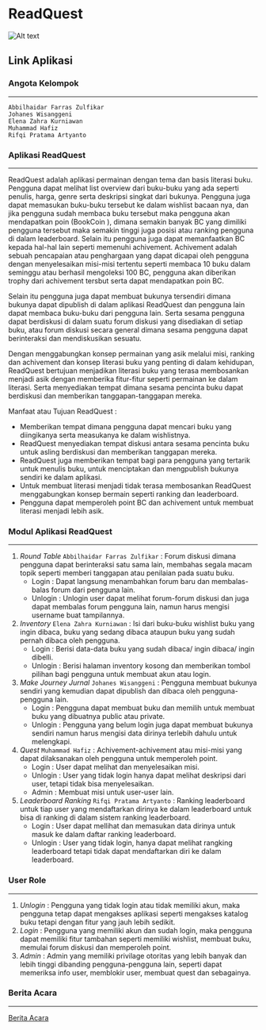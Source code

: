 # ReadQuest
![Alt text](ReadQuestLogo.png)

## Link Aplikasi

### Angota Kelompok
------
`Abbilhaidar Farras Zulfikar`  
`Johanes Wisanggeni`  
`Elena Zahra Kurniawan`  
`Muhammad Hafiz`  
`Rifqi Pratama Artyanto`  

### Aplikasi ReadQuest
------
ReadQuest adalah aplikasi permainan dengan tema dan basis literasi buku. Pengguna dapat melihat list overview dari buku-buku yang ada seperti penulis, harga, genre serta deskripsi singkat dari bukunya. Pengguna juga dapat memasukan buku-buku tersebut ke dalam wishlist bacaan nya, dan jika pengguna sudah membaca buku tersebut maka pengguna akan mendapatkan poin (BookCoin <BC>), dimana semakin banyak BC yang dimiliki pengguna tersebut maka semakin tinggi juga posisi atau ranking pengguna di dalam leaderboard. Selain itu pengguna juga dapat memanfaatkan BC kepada hal-hal lain seperti memenuhi achivement. Achivement adalah sebuah pencapaian atau penghargaan yang dapat dicapai oleh pengguna dengan menyelesaikan misi-misi tertentu seperti membaca 10 buku dalam seminggu atau berhasil mengoleksi 100 BC, pengguna akan diberikan trophy dari achivement tersbut serta dapat mendapatkan poin BC.  
  
Selain itu pengguna juga dapat membuat bukunya tersendiri dimana bukunya dapat dipublish di dalam aplikasi ReadQuest dan pengguna lain dapat membaca buku-buku dari pengguna lain. Serta sesama pengguna dapat berdiskusi di dalam suatu forum diskusi yang disediakan di setiap buku, atau forum diskusi secara general dimana sesama pengguna dapat berinteraksi dan mendiskusikan sesuatu.  
  
Dengan menggabungkan konsep permainan yang asik melalui misi, ranking dan achivement dan konsep literasi buku yang penting di dalam kehidupan, ReadQuest bertujuan menjadikan literasi buku yang terasa membosankan menjadi asik dengan memberika fitur-fitur seperti permainan ke dalam literasi. Serta menyediakan tempat dimana sesama pencinta buku dapat berdiskusi dan memberikan tanggapan-tanggapan mereka.

Manfaat atau Tujuan ReadQuest :  
- Memberikan tempat dimana pengguna dapat mencari buku yang diingikanya serta measukanya ke dalam wishlistnya.
- ReadQuest menyediakan tempat diskusi antara sesama pencinta buku untuk asling berdiskusi dan memberikan tanggapan mereka.
- ReadQuest juga memberikan tempat bagi para pengguna yang tertarik untuk menulis buku, untuk menciptakan dan mengpublish bukunya sendiri ke dalam aplikasi.
- Untuk membuat literasi menjadi tidak terasa membosankan ReadQuest menggabungkan konsep bermain seperti ranking dan leaderboard.
- Pengguna dapat memperoleh point BC dan achivement untuk membuat literasi menjadi lebih asik.

### Modul Aplikasi ReadQuest
------
1. *Round Table* `Abbilhaidar Farras Zulfikar`  : Forum diskusi dimana pengguna dapat berinteraksi satu sama lain, membahas segala macam topik seperti memberi tanggapan atau penilaian pada suatu buku.
   - Login : Dapat langsung menambahkan forum baru dan membalas-balas forum dari pengguna lain.
   - Unlogin : Unlogin user dapat melihat forum-forum diskusi dan juga dapat membalas forum pengguna lain, namun harus mengisi username buat tampilannya.
2. *Inventory* `Elena Zahra Kurniawan`  : Isi dari buku-buku wishlist buku yang ingin dibaca, buku yang sedang dibaca ataupun buku yang sudah pernah dibaca oleh pengguna.
   - Login : Berisi data-data buku yang sudah dibaca/ ingin dibaca/ ingin dibelli.
   - Unlogin : Berisi halaman inventory kosong dan memberikan tombol pilihan bagi pengguna untuk membuat akun atau login.
3. *Make Journey Jurnal* `Johanes Wisanggeni`  : Pengguna membuat bukunya sendiri yang kemudian dapat dipublish dan dibaca oleh pengguna-pengguna lain.
   - Login : Pengguna dapat membuat buku dan memilih untuk membuat buku yang dibuatnya public atau private.
   - Unlogin : Pengguna yang belum login juga dapat membuat bukunya sendiri namun harus mengisi data dirinya terlebih dahulu untuk melengkapi.
4. *Quest* `Muhammad Hafiz`  : Achivement-achivement atau misi-misi yang dapat dilaksanakan oleh pengguna untuk memperoleh point.
   - Login : User dapat melihat dan menyelesaikan misi.
   - Unlogin : User yang tidak login hanya dapat melihat deskripsi dari user, tetapi tidak bisa menyelesaikan.
   - Admin : Membuat misi untuk user-user lain.
5. *Leaderboard Ranking* `Rifqi Pratama Artyanto`  : Ranking leaderboard untuk tiap user yang mendaftarkan dirinya ke dalam leaderboard untuk bisa di ranking di dalam sistem ranking leaderboard.
   - Login : User dapat mellihat dan memasukan data dirinya untuk masuk ke dalam daftar ranking leaderboard.
   - Unlogin : User yang tidak login, hanya dapat melihat rangking leaderboard tetapi tidak dapat mendaftarkan diri ke dalam leaderboard.

### User Role
------
1. *Unlogin* : Pengguna yang tidak login atau tidak memiliki akun, maka pengguna tetap dapat mengakses aplikasi seperti mengakses katalog buku tetapi dengan fitur yang jauh lebih sedikit.  
2. *Login* : Pengguna yang memiliki akun dan sudah login, maka pengguna dapat memiliki fitur tambahan seperti memiliki wishlist, membuat buku, memulai forum diskusi dan memperoleh point.  
3. *Admin* : Admin yang memiliki privilage otoritas yang lebih banyak dan lebih tinggi dibanding pengguna-pengguna lain, seperti dapat memeriksa info user, memblokir user, membuat quest dan sebagainya.  

### Berita Acara
------
[Berita Acara](https://docs.google.com/spreadsheets/d/1V1QlxNnpwR8CNAxFX-MXNgsBw5YUmY8ZR5nN1DG4D3M/edit?hl=id#gid=0)
